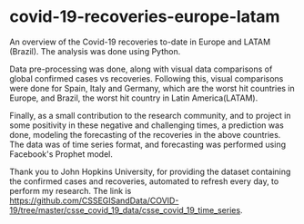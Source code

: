# covid-19-recoveries-europe-latam

An overview of the Covid-19 recoveries to-date in Europe and LATAM (Brazil). The analysis was done using Python.

Data pre-processing was done, along with visual data comparisons of global confirmed cases vs recoveries. Following this, visual comparisons were done for Spain, Italy and Germany, which are the worst hit countries in Europe, and Brazil, the worst hit country in Latin America(LATAM).

Finally, as a small contribution to the research community, and to project in some positivity in these negative and challenging times, a prediction was done, modeling the forecasting of the recoveries in the above countries. The data was of time series format, and forecasting was performed using Facebook's Prophet model.

Thank you to John Hopkins University, for providing the dataset containing the confirmed cases and recoveries, automated to refresh every day, to perform my research. The link is https://github.com/CSSEGISandData/COVID-19/tree/master/csse_covid_19_data/csse_covid_19_time_series.
